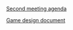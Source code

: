 
[Second meeting agenda](https://docs.google.com/document/d/1wRC6bCJn9GSGITPZOGCfLovDCP45PsZvuwtW_y9J_jE/edit?usp=drive_link)

[Game design document](https://docs.google.com/document/d/1VlrpW1YrxMe31EoOe58DanFeGJFwfUi0lxNo972QpEI/edit?usp=drive_link)


